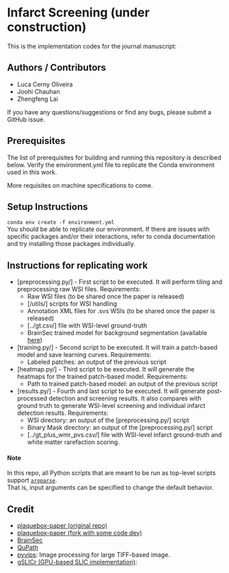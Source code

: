 # Infarct Screening (under construction)
This is the implementation codes for the journal manuscript: 


## Authors / Contributors
* Luca Cerny Oliveira
* Joohi Chauhan
* Zhengfeng Lai

If you have any questions/suggestions or find any bugs,
please submit a GitHub issue.

## Prerequisites
The list of prerequisites for building and running this repository is described
below. Verify the environment.yml file to replicate the Conda environment used in this work.

More requisites on machine specifications to come.

## Setup Instructions
`conda env create -f environment.yml`  
You should be able to replicate our environment. If there are issues with specific packages and/or their interactions, refer to conda documentation and try installing those packages individually.

## Instructions for replicating work
* [preprocessing.py/] - First script to be executed. It will perform tiling and preprocessing raw WSI files. Requirements:
  * Raw WSI files (to be shared once the paper is released)
  * [/utils/] scripts for WSI handling
  * Annotation XML files for .svs WSIs (to be shared once the paper is released)
  * [../gt.csv/] file with WSI-level ground-truth
  * BrainSec trained model for background segmentation (available [here](https://drive.google.com/file/d/1LfK_xfBdqoptYRFPx6qVMXPhfEO3HpBI/view?usp=sharing))
* [training.py/] - Second script to be executed. It will train a patch-based model and save learning curves. Requirements:
  * Labeled patches: an output of the previous script
* [heatmap.py/] - Third script to be executed. It will generate the heatmaps for the trained patch-based model. Requirements:
  * Path to trained patch-based model: an output of the previous script
* [results.py/] - Fourth and last script to be executed. It will generate post-processed detection and screening results. It also compares with ground truth to generate WSI-level screening and individual infarct detection results. Requirements:
  * WSI directory: an output of the [preprocessing.py/] script
  * Binary Mask directory: an output of the [preprocessing.py/] script
  * [../gt_plus_wmr_pvs.csv/] file with WSI-level infarct ground-truth and white matter rarefaction scoring.


#### Note
In this repo, all Python scripts that are meant to be run as top-level scripts
support [`argparse`](https://docs.python.org/3/library/argparse.html).  
That is, input arguments can be specified to change the default behavior.

## Credit
* [plaquebox-paper (original repo)](https://github.com/keiserlab/plaquebox-paper)
* [plaquebox-paper (fork with some code dev)](https://github.com/KolinGuo/plaquebox-paper)
* [BrainSec](https://github.com/ucdrubinet/BrainSec/tree/master)
* [QuPath](https://qupath.github.io/)
* [pyvips](https://libvips.github.io/pyvips/): Image processing for large
TIFF-based image.
* [gSLICr (GPU-based SLIC implementation)](https://github.com/carlren/gSLICr):
